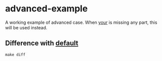# advanced-example

A working example of advanced case.
When [your](../yours) is missing any part, this will be used instead.

## Difference with [default](../default)

`make diff`
